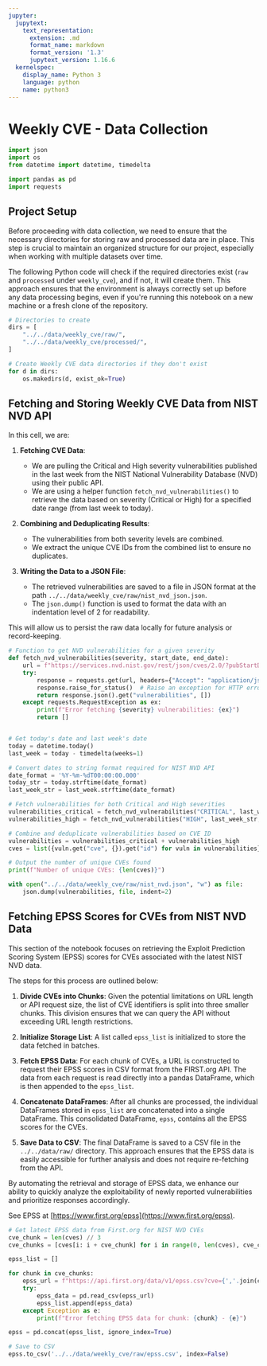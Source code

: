 ```yaml
---
jupyter:
  jupytext:
    text_representation:
      extension: .md
      format_name: markdown
      format_version: '1.3'
      jupytext_version: 1.16.6
  kernelspec:
    display_name: Python 3
    language: python
    name: python3
---
```


# Weekly CVE - Data Collection

```python
import json
import os
from datetime import datetime, timedelta

import pandas as pd
import requests
```

## Project Setup

Before proceeding with data collection, we need to ensure that the necessary directories for storing raw and processed data are in place. This step is crucial to maintain an organized structure for our project, especially when working with multiple datasets over time.

The following Python code will check if the required directories exist (`raw` and `processed` under `weekly_cve`), and if not, it will create them. This approach ensures that the environment is always correctly set up before any data processing begins, even if you're running this notebook on a new machine or a fresh clone of the repository.


```python
# Directories to create
dirs = [
    "../../data/weekly_cve/raw/",
    "../../data/weekly_cve/processed/",
]

# Create Weekly CVE data directories if they don't exist
for d in dirs:
    os.makedirs(d, exist_ok=True)
```

## Fetching and Storing Weekly CVE Data from NIST NVD API

In this cell, we are:

1. **Fetching CVE Data**:
   - We are pulling the Critical and High severity vulnerabilities published in the last week from the NIST National Vulnerability Database (NVD) using their public API.
   - We are using a helper function `fetch_nvd_vulnerabilities()` to retrieve the data based on severity (Critical or High) for a specified date range (from last week to today).

2. **Combining and Deduplicating Results**:
   - The vulnerabilities from both severity levels are combined.
   - We extract the unique CVE IDs from the combined list to ensure no duplicates.

3. **Writing the Data to a JSON File**:
   - The retrieved vulnerabilities are saved to a file in JSON format at the path `../../data/weekly_cve/raw/nist_nvd_json.json`.
   - The `json.dump()` function is used to format the data with an indentation level of 2 for readability.

This will allow us to persist the raw data locally for future analysis or record-keeping.


```python
# Function to get NVD vulnerabilities for a given severity
def fetch_nvd_vulnerabilities(severity, start_date, end_date):
    url = f"https://services.nvd.nist.gov/rest/json/cves/2.0/?pubStartDate={start_date}&pubEndDate={end_date}&cvssV3Severity={severity}"
    try:
        response = requests.get(url, headers={"Accept": "application/json"})
        response.raise_for_status()  # Raise an exception for HTTP errors
        return response.json().get("vulnerabilities", [])
    except requests.RequestException as ex:
        print(f"Error fetching {severity} vulnerabilities: {ex}")
        return []


# Get today's date and last week's date
today = datetime.today()
last_week = today - timedelta(weeks=1)

# Convert dates to string format required for NIST NVD API
date_format = '%Y-%m-%dT00:00:00.000'
today_str = today.strftime(date_format)
last_week_str = last_week.strftime(date_format)

# Fetch vulnerabilities for both Critical and High severities
vulnerabilities_critical = fetch_nvd_vulnerabilities("CRITICAL", last_week_str, today_str)
vulnerabilities_high = fetch_nvd_vulnerabilities("HIGH", last_week_str, today_str)

# Combine and deduplicate vulnerabilities based on CVE ID
vulnerabilities = vulnerabilities_critical + vulnerabilities_high
cves = list({vuln.get("cve", {}).get("id") for vuln in vulnerabilities})

# Output the number of unique CVEs found
print(f"Number of unique CVEs: {len(cves)}")

with open("../../data/weekly_cve/raw/nist_nvd.json", "w") as file:
    json.dump(vulnerabilities, file, indent=2)
```

## Fetching EPSS Scores for CVEs from NIST NVD Data

This section of the notebook focuses on retrieving the Exploit Prediction Scoring System (EPSS) scores for CVEs associated with the latest NIST NVD data.

The steps for this process are outlined below:

1. **Divide CVEs into Chunks**: Given the potential limitations on URL length or API request size, the list of CVE identifiers is split into three smaller chunks. This division ensures that we can query the API without exceeding URL length restrictions.

2. **Initialize Storage List**: A list called `epss_list` is initialized to store the data fetched in batches.

3. **Fetch EPSS Data**: For each chunk of CVEs, a URL is constructed to request their EPSS scores in CSV format from the FIRST.org API. The data from each request is read directly into a pandas DataFrame, which is then appended to the `epss_list`.

4. **Concatenate DataFrames**: After all chunks are processed, the individual DataFrames stored in `epss_list` are concatenated into a single DataFrame. This consolidated DataFrame, `epss`, contains all the EPSS scores for the CVEs.

5. **Save Data to CSV**: The final DataFrame is saved to a CSV file in the `../../data/raw/` directory. This approach ensures that the EPSS data is easily accessible for further analysis and does not require re-fetching from the API.

By automating the retrieval and storage of EPSS data, we enhance our ability to quickly analyze the exploitability of newly reported vulnerabilities and prioritize responses accordingly.

See EPSS at [https://www.first.org/epss](https://www.first.org/epss).

```python
# Get latest EPSS data from First.org for NIST NVD CVEs
cve_chunk = len(cves) // 3
cve_chunks = [cves[i: i + cve_chunk] for i in range(0, len(cves), cve_chunk)]

epss_list = []

for chunk in cve_chunks:
    epss_url = f"https://api.first.org/data/v1/epss.csv?cve={','.join(chunk)}"
    try:
        epss_data = pd.read_csv(epss_url)
        epss_list.append(epss_data)
    except Exception as e:
        print(f"Error fetching EPSS data for chunk: {chunk} - {e}")

epss = pd.concat(epss_list, ignore_index=True)

# Save to CSV
epss.to_csv('../../data/weekly_cve/raw/epss.csv', index=False)
```
